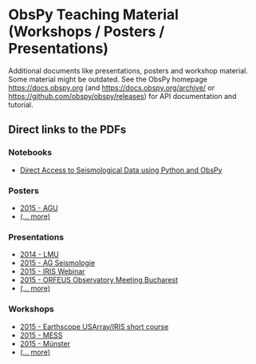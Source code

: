 # ObsPy Teaching Material (Workshops / Posters / Presentations)

Additional documents like presentations, posters and workshop material. Some material might be outdated.
See the ObsPy homepage https://docs.obspy.org (and
https://docs.obspy.org/archive/ or https://github.com/obspy/obspy/releases) for
API documentation and tutorial.

## Direct links to the PDFs

### Notebooks

* [Direct Access to Seismological Data using Python and ObsPy](https://nbviewer.jupyter.org/github/obspy/docs/blob/master/notebooks/Direct_Access_to_Seismological_Data_using_Python_and_ObsPy.ipynb)

### Posters

* [2015 - AGU](https://github.com/obspy/docs/raw/master/posters/2015_agu/AGU_2015_ObsPy.pdf)
* [(... more)](https://github.com/obspy/docs/tree/master/posters)

### Presentations

* [2014 - LMU](https://github.com/obspy/docs/raw/master/presentations/2014_lmu/obspy_lmu_2014.pdf)
* [2015 - AG Seismologie](https://github.com/obspy/docs/raw/master/presentations/2015_ag_seismologie/2015_AGSeismologie_megies.pdf)
* [2015 - IRIS Webinar](https://github.com/obspy/docs/tree/master/presentations/2015_iris_webinar/)
* [2015 - ORFEUS Observatory Meeting Bucharest](https://github.com/obspy/docs/raw/master/presentations/2015_orfeus_bucharest/2015_ORFEUS_bucharest.pdf)
* [(... more)](https://github.com/obspy/docs/tree/master/presentations)

### Workshops

* [2015 - Earthscope USArray/IRIS short course](https://github.com/obspy/docs/tree/master/workshops/2015-08-03_iris)
* [2015 - MESS](https://github.com/obspy/docs/tree/master/workshops/2015-02-23_mess)
* [2015 - Münster](https://github.com/obspy/docs/tree/master/workshops/2015-07-07_muenster)
* [(... more)](https://github.com/obspy/docs/tree/master/workshops)
